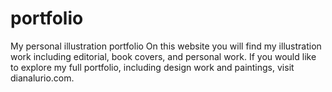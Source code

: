 # portfolio
My personal illustration portfolio
On this website you will find my illustration work including editorial, book covers, and personal work. If you would like to explore my full portfolio, including design work and paintings, visit dianalurio.com.
